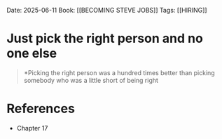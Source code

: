 Date: 2025-06-11
Book: [[BECOMING STEVE JOBS]]
Tags: [[HIRING]] 

# Just pick the right person and no one else

>*Picking the right person was a hundred times better than picking somebody who was a little short of being right
# References 
- Chapter 17